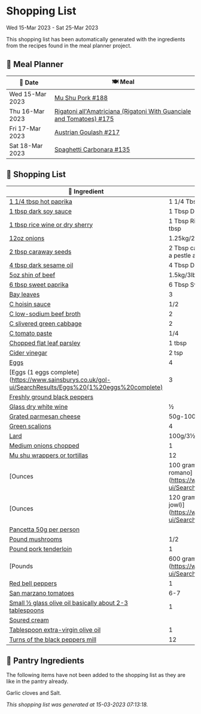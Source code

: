 # Shopping List

Wed 15-Mar 2023 - Sat 25-Mar 2023

This shopping list has been automatically generated with the ingredients from the recipes found in the meal planner project.

## 📅 Meal Planner

|📅 Date| 🍽️ Meal|
|----|----|
|Wed 15-Mar 2023|[Mu Shu Pork #188](https://github.com/bryanbr23/Recipes/issues/188)|
|Thu 16-Mar 2023|[Rigatoni all'Amatriciana (Rigatoni With Guanciale and Tomatoes) #175](https://github.com/bryanbr23/Recipes/issues/175)|
|Fri 17-Mar 2023|[Austrian Goulash #217](https://github.com/bryanbr23/Recipes/issues/217)|
|Sat 18-Mar 2023|[Spaghetti Carbonara #135](https://github.com/bryanbr23/Recipes/issues/135)|

## 🛒 Shopping List

| 🍌 Ingredient| ⚖️ Measurement|
|----------|-----------|
|[1 1/4 tbsp hot paprika](https://www.sainsburys.co.uk/gol-ui/SearchResults/1%201/4%20tbsp%20hot%20paprika)|1 1/4 Tbsp Hot Paprika tbsp|
|[1 tbsp dark soy sauce](https://www.sainsburys.co.uk/gol-ui/SearchResults/1%20tbsp%20dark%20soy%20sauce)|1 Tbsp Dark Soy Sauce tbsp|
|[1 tbsp rice wine or dry sherry](https://www.sainsburys.co.uk/gol-ui/SearchResults/1%20tbsp%20rice%20wine%20or%20dry%20sherry)|1 Tbsp Rice Wine or Dry Sherry tbsp|
|[12oz onions](https://www.sainsburys.co.uk/gol-ui/SearchResults/12oz%20onions)|1.25kg/2lb|
|[2 tbsp caraway seeds](https://www.sainsburys.co.uk/gol-ui/SearchResults/2%20tbsp%20caraway%20seeds)|2 Tbsp caraway seeds, crushed in a pestle and mortar tbsp|
|[4 tbsp dark sesame oil](https://www.sainsburys.co.uk/gol-ui/SearchResults/4%20tbsp%20dark%20sesame%20oil)|4 Tbsp Dark Sesame Oil tbsp|
|[5oz shin of beef](https://www.sainsburys.co.uk/gol-ui/SearchResults/5oz%20shin%20of%20beef)|1.5kg/3lb|
|[6 tbsp sweet paprika](https://www.sainsburys.co.uk/gol-ui/SearchResults/6%20tbsp%20sweet%20paprika)|6 Tbsp Sweet Paprika, Divided tbsp|
|[Bay leaves](https://www.sainsburys.co.uk/gol-ui/SearchResults/Bay%20leaves)|3|
|[C hoisin sauce](https://www.sainsburys.co.uk/gol-ui/SearchResults/C%20hoisin%20sauce)|1/2|
|[C low-sodium beef broth](https://www.sainsburys.co.uk/gol-ui/SearchResults/C%20low-sodium%20beef%20broth)|2|
|[C slivered green cabbage](https://www.sainsburys.co.uk/gol-ui/SearchResults/C%20slivered%20green%20cabbage)|2|
|[C tomato paste](https://www.sainsburys.co.uk/gol-ui/SearchResults/C%20tomato%20paste)|1/4|
|[Chopped flat leaf parsley](https://www.sainsburys.co.uk/gol-ui/SearchResults/Chopped%20flat%20leaf%20parsley)|1 tbsp|
|[Cider vinegar](https://www.sainsburys.co.uk/gol-ui/SearchResults/Cider%20vinegar)|2 tsp|
|[Eggs](https://www.sainsburys.co.uk/gol-ui/SearchResults/Eggs)|4|
|[Eggs (1 eggs complete](https://www.sainsburys.co.uk/gol-ui/SearchResults/Eggs%20(1%20eggs%20complete)|3|
|[Freshly ground black peppers](https://www.sainsburys.co.uk/gol-ui/SearchResults/Freshly%20ground%20black%20peppers)||
|[Glass dry white wine](https://www.sainsburys.co.uk/gol-ui/SearchResults/Glass%20dry%20white%20wine)|½|
|[Grated parmesan cheese](https://www.sainsburys.co.uk/gol-ui/SearchResults/Grated%20parmesan%20cheese)|50g-100g|
|[Green scalions](https://www.sainsburys.co.uk/gol-ui/SearchResults/Green%20scalions)|4|
|[Lard](https://www.sainsburys.co.uk/gol-ui/SearchResults/Lard)|100g/3½oz|
|[Medium onions chopped](https://www.sainsburys.co.uk/gol-ui/SearchResults/Medium%20onions%20chopped)|1|
|[Mu shu wrappers or tortillas](https://www.sainsburys.co.uk/gol-ui/SearchResults/Mu%20shu%20wrappers%20or%20tortillas)|12|
|[Ounces | 100 grams grated pecorino romano](https://www.sainsburys.co.uk/gol-ui/SearchResults/Ounces%20|%20100%20grams%20grated%20pecorino%20romano)|3½|
|[Ounces | 120 grams guanciale (cured pork jowl)](https://www.sainsburys.co.uk/gol-ui/SearchResults/Ounces%20|%20120%20grams%20guanciale%20(cured%20pork%20jowl))|4|
|[Pancetta 50g per person](https://www.sainsburys.co.uk/gol-ui/SearchResults/Pancetta%2050g%20per%20person)||
|[Pound mushrooms](https://www.sainsburys.co.uk/gol-ui/SearchResults/Pound%20mushrooms)|1/2|
|[Pound pork tenderloin](https://www.sainsburys.co.uk/gol-ui/SearchResults/Pound%20pork%20tenderloin)|1|
|[Pounds | 600 grams rigatoni (or bucatini)](https://www.sainsburys.co.uk/gol-ui/SearchResults/Pounds%20|%20600%20grams%20rigatoni%20(or%20bucatini))|1¼|
|[Red bell peppers](https://www.sainsburys.co.uk/gol-ui/SearchResults/Red%20bell%20peppers)|1|
|[San marzano tomatoes](https://www.sainsburys.co.uk/gol-ui/SearchResults/San%20marzano%20tomatoes)|6-7|
|[Small ½ glass olive oil basically about 2-3 tablespoons](https://www.sainsburys.co.uk/gol-ui/SearchResults/Small%20½%20glass%20olive%20oil%20basically%20about%202-3%20tablespoons)|1|
|[Soured cream](https://www.sainsburys.co.uk/gol-ui/SearchResults/Soured%20cream)||
|[Tablespoon extra-virgin olive oil](https://www.sainsburys.co.uk/gol-ui/SearchResults/Tablespoon%20extra-virgin%20olive%20oil)|1|
|[Turns of the black peppers mill](https://www.sainsburys.co.uk/gol-ui/SearchResults/Turns%20of%20the%20black%20peppers%20mill)|12|

## 🏪 Pantry Ingredients

The following items have not been added to the shopping list as they are like in the pantry already.

Garlic cloves and Salt.


_This shopping list was generated at 15-03-2023 07:13:18._